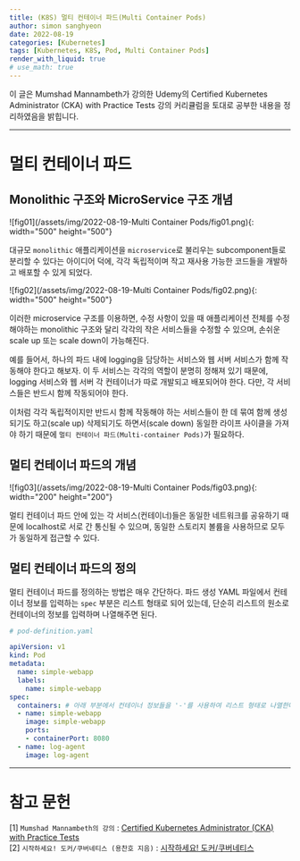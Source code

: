 ```yaml
---
title: (K8S) 멀티 컨테이너 파드(Multi Container Pods)
author: simon sanghyeon
date: 2022-08-19
categories: [Kubernetes]
tags: [Kubernetes, K8S, Pod, Multi Container Pods]
render_with_liquid: true
# use_math: true
---
```

이 글은 Mumshad Mannambeth가 강의한 Udemy의 Certified Kubernetes Administrator (CKA) with Practice Tests 강의 커리큘럼을 토대로 공부한 내용을 정리하였음을 밝힙니다.

---
# 멀티 컨테이너 파드
## Monolithic 구조와 MicroService 구조 개념

![fig01](/assets/img/2022-08-19-Multi Container Pods/fig01.png){: width="500" height="500"}

대규모 `monolithic` 애플리케이션을 `microservice`로 불리우는 subcomponent들로 분리할 수 있다는 아이디어 덕에, 각각 독립적이며 작고 재사용 가능한 코드들을 개발하고 배포할 수 있게 되었다.

![fig02](/assets/img/2022-08-19-Multi Container Pods/fig02.png){: width="500" height="500"}

이러한 microservice 구조를 이용하면, 수정 사항이 있을 때 애플리케이션 전체를 수정해야하는 monolithic 구조와 달리 각각의 작은 서비스들을 수정할 수 있으며, 손쉬운 scale up 또는 scale down이 가능해진다.

예를 들어서, 하나의 파드 내에 logging을 담당하는 서비스와 웹 서버 서비스가 함께 작동해야 한다고 해보자. 이 두 서비스는 각각의 역할이 분명히 정해져 있기 때문에, logging 서비스와 웹 서버 각 컨테이너가 따로 개발되고 배포되어야 한다. 다만, 각 서비스들은 반드시 함께 작동되어야 한다.

이처럼 각각 독립적이지만 반드시 함께 작동해야 하는 서비스들이 한 데 묶여 함께 생성되기도 하고(scale up) 삭제되기도 하면서(scale down) 동일한 라이프 사이클을 가져야 하기 때문에 `멀티 컨테이너 파드(Multi-container Pods)`가 필요하다.

## 멀티 컨테이너 파드의 개념

![fig03](/assets/img/2022-08-19-Multi Container Pods/fig03.png){: width="200" height="200"}

멀티 컨테이너 파드 안에 있는 각 서비스(컨테이너)들은 동일한 네트워크를 공유하기 때문에 localhost로 서로 간 통신될 수 있으며, 동일한 스토리지 볼륨을 사용하므로 모두가 동일하게 접근할 수 있다.

## 멀티 컨테이너 파드의 정의

멀티 컨테이너 파드를 정의하는 방법은 매우 간단하다. 파드 생성 YAML 파일에서 컨테이너 정보를 입력하는 `spec` 부분은 리스트 형태로 되어 있는데, 단순히 리스트의 원소로 컨테이너의 정보를 입력하며 나열해주면 된다.

```yaml
# pod-definition.yaml

apiVersion: v1
kind: Pod
metadata:
  name: simple-webapp
  labels:
    name: simple-webapp
spec:
  containers: # 아래 부분에서 컨테이너 정보들을 '-'를 사용하여 리스트 형태로 나열한다.
  - name: simple-webapp
    image: simple-webapp
    ports:
    - containerPort: 8080
  - name: log-agent
    image: log-agent
```

---
# 참고 문헌

[1] `Mumshad Mannambeth의 강의` : [Certified Kubernetes Administrator (CKA) with Practice Tests](https://www.udemy.com/course/certified-kubernetes-administrator-with-practice-tests/)<br>
[2] `시작하세요! 도커/쿠버네티스 (용찬호 지음)` : [시작하세요! 도커/쿠버네티스](http://www.yes24.com/Product/Goods/84927385)<br>

